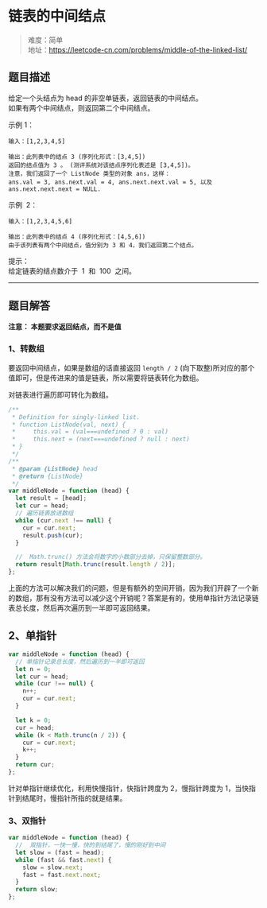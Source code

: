 # 链表的中间结点

> 难度：简单  
> 地址：https://leetcode-cn.com/problems/middle-of-the-linked-list/

## 题目描述

给定一个头结点为 head 的非空单链表，返回链表的中间结点。  
如果有两个中间结点，则返回第二个中间结点。

示例 1：

```
输入：[1,2,3,4,5]

输出：此列表中的结点 3 (序列化形式：[3,4,5])
返回的结点值为 3 。 (测评系统对该结点序列化表述是 [3,4,5])。
注意，我们返回了一个 ListNode 类型的对象 ans，这样：
ans.val = 3, ans.next.val = 4, ans.next.next.val = 5, 以及 ans.next.next.next = NULL.
```

示例  2：

```
输入：[1,2,3,4,5,6]

输出：此列表中的结点 4 (序列化形式：[4,5,6])
由于该列表有两个中间结点，值分别为 3 和 4，我们返回第二个结点。
```

提示：  
给定链表的结点数介于  1  和  100  之间。

---

## 题目解答

**注意： 本题要求返回结点，而不是值**

### 1、转数组

要返回中间结点，如果是数组的话直接返回 `length / 2` (向下取整)所对应的那个值即可，但是传进来的值是链表，所以需要将链表转化为数组。

对链表进行遍历即可转化为数组。

```javascript
/**
 * Definition for singly-linked list.
 * function ListNode(val, next) {
 *     this.val = (val===undefined ? 0 : val)
 *     this.next = (next===undefined ? null : next)
 * }
 */
/**
 * @param {ListNode} head
 * @return {ListNode}
 */
var middleNode = function (head) {
  let result = [head];
  let cur = head;
  // 遍历链表放进数组
  while (cur.next !== null) {
    cur = cur.next;
    result.push(cur);
  }

  //  Math.trunc() 方法会将数字的小数部分去掉，只保留整数部分。
  return result[Math.trunc(result.length / 2)];
};
```

上面的方法可以解决我们的问题，但是有额外的空间开销，因为我们开辟了一个新的数组，那有没有方法可以减少这个开销呢？答案是有的，使用单指针方法记录链表总长度，然后再次遍历到一半即可返回结果。

## 2、单指针

```javascript
var middleNode = function (head) {
  // 单指针记录总长度，然后遍历到一半即可返回
  let n = 0;
  let cur = head;
  while (cur !== null) {
    n++;
    cur = cur.next;
  }

  let k = 0;
  cur = head;
  while (k < Math.trunc(n / 2)) {
    cur = cur.next;
    k++;
  }
  return cur;
};
```

针对单指针继续优化，利用快慢指针，快指针跨度为 2，慢指针跨度为 1，当快指针到结尾时，慢指针所指的就是结果。

### 3、双指针

```javascript
var middleNode = function (head) {
  //  双指针，一快一慢，快的到结尾了，慢的刚好到中间
  let slow = (fast = head);
  while (fast && fast.next) {
    slow = slow.next;
    fast = fast.next.next;
  }
  return slow;
};
```
